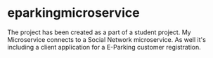 # eparkingmicroservice

The project has been created as a part of a student project.
My Microservice connects to a Social Network microservice. As well it's including a client application for a E-Parking customer registration.
